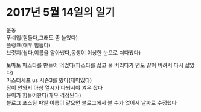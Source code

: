 # 2017년 5월 14일의 일기
운동  
푸쉬업(힘들다,그래도 좀 늘었다)  
플랭크(매우 힘들다)  
브릿지(쉽다,이름을 알아냈다,동생이 이상한 눈으로 쳐다봤다)  
 
토마토 파스타를 만들어 먹었다(파스타를 삶고 물 버리다가 면도 같이 버려서 다시 삶았다)  
마스터셰프 us 시즌3를 봤다(재미있다)  
잠이 안와서 아침 열시가 다되서야 겨우 잤다  
윤이가 힘들어한다(매우 걱정된다)  
블로그 포스팅 파일 이름이 같으면 블로그에서 볼 수가 없어서 날짜로 수정했다
